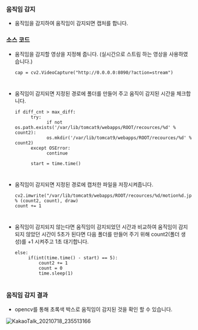 ### 움직임 감지

+ 움직임을 감지하여 움직임이 감지되면 캡처를 합니다.

### 소스 코드

+ 움직임을 감지할 영상을 지정해 줍니다. (실시간으로 스트림 하는 영상을 사용하였습니다.)

      cap = cv2.VideoCapture("http://0.0.0.0:8090/?action=stream")
#

+ 움직임이 감지되면 지정된 경로에 폴더를 만들어 주고 움직이 감지된 시간을 체크합니다.

      if diff_cnt > max_diff:
            try:
                  if not os.path.exists('/var/lib/tomcat9/webapps/ROOT/recources/%d' % count2):
                  os.mkdir('/var/lib/tomcat9/webapps/ROOT/recources/%d' % count2)
            except OSError:
                  continue
          
            start = time.time()
#

+ 움직임이 감지되면 지정된 경로에 캡처한 파일을 저장시켜줍니다.

      cv2.imwrite("/var/lib/tomcat9/webapps/ROOT/recources/%d/motion%d.jpg" % (count2, count), draw)
      count += 1
#

+ 움직임이 감지되지 않는다면 움직임이 감지되었던 시간과 비교하여 움직임이 감지되지 않았던 시간이 5초가 된다면 다음 폴더를 만들어 주기 위해 count2(폴더 생성)를 +1 시켜주고 1초 대기합니다.

      else:
           if(int(time.time() - start) == 5):
               count2 += 1
               count = 0
               time.sleep(1)
#

### 움직임 감지 결과

+ opencv를 통해 초록색 박스로 움직임이 감지된 것을 확인 할 수 있습니다.

![KakaoTalk_20210718_235513166](https://user-images.githubusercontent.com/77609451/126071909-ecbe8fc0-f2a2-4aff-889f-727293e1094a.jpg)
